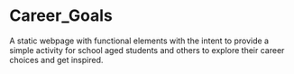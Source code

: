 # Career_Goals
A static webpage with functional elements with the intent to provide a simple activity for school aged students and others to explore their career choices and get inspired.
